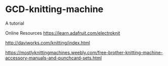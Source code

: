 # GCD-knitting-machine
A tutorial

Online Resources
https://learn.adafruit.com/electroknit

http://daviworks.com/knitting/index.html

https://mostlyknittingmachines.weebly.com/free-brother-knitting-machine-accessory-manuals-and-punchcard-sets.html
